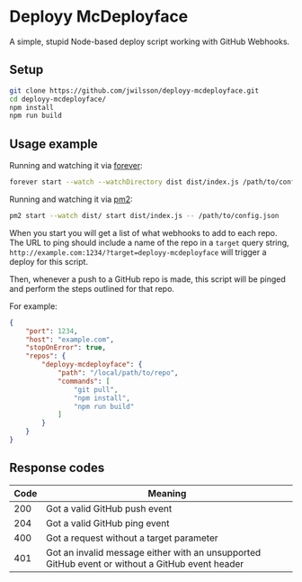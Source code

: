 # Deployy McDeployface

A simple, stupid Node-based deploy script working with GitHub Webhooks.

## Setup

```bash
git clone https://github.com/jwilsson/deployy-mcdeployface.git
cd deployy-mcdeployface/
npm install
npm run build
```

## Usage example
Running and watching it via [forever](https://github.com/foreverjs/forever):

```bash
forever start --watch --watchDirectory dist dist/index.js /path/to/config.json
```

Running and watching it via [pm2](http://pm2.keymetrics.io/):

```bash
pm2 start --watch dist/ start dist/index.js -- /path/to/config.json
```

When you start you will get a list of what webhooks to add to each repo.  
The URL to ping should include a name of the repo in a `target` query string, `http://example.com:1234/?target=deployy-mcdeployface` will trigger a deploy for this script.

Then, whenever a push to a GitHub repo is made, this script will be pinged and perform the steps outlined for that repo.

For example:

```json
{
    "port": 1234,
    "host": "example.com",
    "stopOnError": true,
    "repos": {
        "deployy-mcdeployface": {
            "path": "/local/path/to/repo",
            "commands": [
                "git pull",
                "npm install",
                "npm run build"
            ]
        }
    }
}
```

## Response codes

| Code | Meaning                                                                                         |
|------|-------------------------------------------------------------------------------------------------|
| 200  | Got a valid GitHub push event                                                                   |
| 204  | Got a valid GitHub ping event                                                                   |
| 400  | Got a request without a target parameter                                                        |
| 401  | Got an invalid message either with an unsupported GitHub event or without a GitHub event header |
